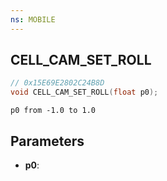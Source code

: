 ```yaml
---
ns: MOBILE
---
```

## CELL_CAM_SET_ROLL

```c
// 0x15E69E2802C24B8D
void CELL_CAM_SET_ROLL(float p0);
```

```
p0 from -1.0 to 1.0
```

## Parameters
* **p0**: 

